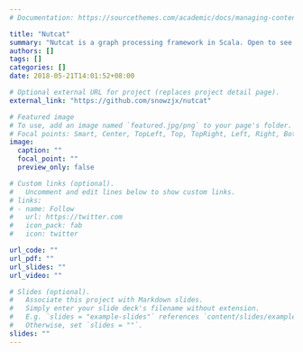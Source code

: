 ```yaml
---
# Documentation: https://sourcethemes.com/academic/docs/managing-content/

title: "Nutcat"
summary: "Nutcat is a graph processing framework in Scala. Open to see its potential to support GNN..."
authors: []
tags: []
categories: []
date: 2018-05-21T14:01:52+08:00

# Optional external URL for project (replaces project detail page).
external_link: "https://github.com/snowzjx/nutcat"

# Featured image
# To use, add an image named `featured.jpg/png` to your page's folder.
# Focal points: Smart, Center, TopLeft, Top, TopRight, Left, Right, BottomLeft, Bottom, BottomRight.
image:
  caption: ""
  focal_point: ""
  preview_only: false

# Custom links (optional).
#   Uncomment and edit lines below to show custom links.
# links:
# - name: Follow
#   url: https://twitter.com
#   icon_pack: fab
#   icon: twitter

url_code: ""
url_pdf: ""
url_slides: ""
url_video: ""

# Slides (optional).
#   Associate this project with Markdown slides.
#   Simply enter your slide deck's filename without extension.
#   E.g. `slides = "example-slides"` references `content/slides/example-slides.md`.
#   Otherwise, set `slides = ""`.
slides: ""
---
```

